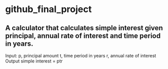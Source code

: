 # github_final_project

## A calculator that calculates simple interest given principal, annual rate of interest and time period in years.

Input: p, principal amount t, time period in years r, annual rate of interest Output simple interest = ptr
